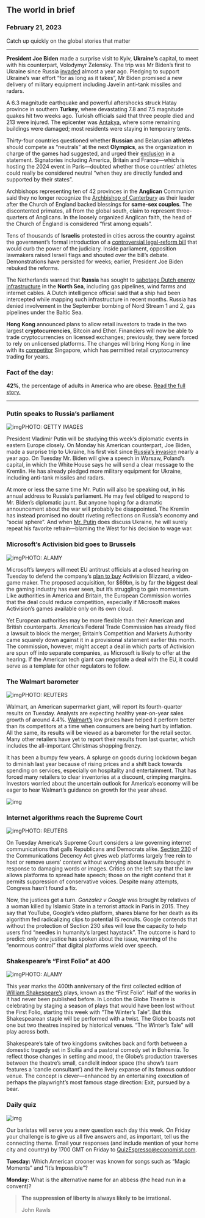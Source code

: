 ## The world in brief

### February 21, 2023

Catch up quickly on the global stories that matter

------

**President Joe Biden** made a surprise visit to Kyiv, **Ukraine’s** capital, to meet with his counterpart, Volodymyr Zelensky. The trip was Mr Biden’s first to Ukraine since Russia [invaded](https://www.economist.com/briefing/2023/02/19/the-west-is-struggling-to-forge-a-new-arsenal-of-democracy) almost a year ago. Pledging to support Ukraine’s war effort “for as long as it takes”, Mr Biden promised a new delivery of military equipment including Javelin anti-tank missiles and radars.

A 6.3 magnitude earthquake and powerful aftershocks struck Hatay province in southern **Turkey**, where devastating 7.8 and 7.5 magnitude quakes hit two weeks ago. Turkish officials said that three people died and 213 were injured. The epicenter was [Antakya](https://www.economist.com/europe/2023/02/09/the-earthquakes-in-turkey-and-syria-have-shaken-both-countries), where some remaining buildings were damaged; most residents were staying in temporary tents.

Thirty-four countries questioned whether **Russian** and Belarusian **athletes** should compete as “neutrals” at the next **Olympics**, as the organization in charge of the games had suggested, and urged their [exclusion](https://www.economist.com/culture/2022/03/04/the-shunning-of-russia-adds-a-twist-to-sporting-boycotts) in a statement. Signatories including America, Britain and France—which is hosting the 2024 event in Paris—doubted whether those countries’ athletes could really be considered neutral “when they are directly funded and supported by their states”.

Archbishops representing ten of 42 provinces in the **Anglican** Communion said they no longer recognize the [Archbishop of Canterbury](https://www.economist.com/britain/2016/01/15/justin-welby-just-about-manages-to-hold-together-the-anglican-communion) as their leader after the Church of England backed blessings for **same-sex couples**. The discontented primates, all from the global south, claim to represent three-quarters of Anglicans. In the loosely organized Anglican faith, the head of the Church of England is considered “first among equals”.

Tens of thousands of **Israelis** protested in cities across the country against the government’s formal introduction of a [controversial legal-reform bill](https://www.economist.com/leaders/2023/02/15/israels-proposed-legal-reforms-are-a-dreadful-answer-to-a-real-problem) that would curb the power of the judiciary. Inside parliament, opposition lawmakers raised Israeli flags and shouted over the bill’s debate. Demonstrations have persisted for weeks; earlier, President Joe Biden rebuked the reforms.

The Netherlands warned that **Russia** has sought to [sabotage Dutch energy infrastructure](https://www.economist.com/international/2022/10/20/vladimir-putin-says-the-worlds-energy-infrastructure-is-at-risk) in the **North Sea**, including gas pipelines, wind farms and internet cables. A Dutch intelligence official said that a ship had been intercepted while mapping such infrastructure in recent months. Russia has denied involvement in the September bombing of Nord Stream 1 and 2, gas pipelines under the Baltic Sea.

**Hong Kong** announced plans to allow retail investors to trade in the two largest **cryptocurrencies**, Bitcoin and Ether. Financiers will now be able to trade cryptocurrencies on licensed exchanges; previously, they were forced to rely on unlicensed platforms. The changes will bring Hong Kong in line with its [competitor](https://www.economist.com/finance-and-economics/2022/06/29/the-battle-between-asias-financial-centres-is-heating-up) Singapore, which has permitted retail cryptocurrency trading for years.



### **Fact of the day**: 

**42%**, the percentage of adults in America who are obese. [Read the full story.](https://www.economist.com/united-states/2023/02/19/christian-californians-may-have-a-solution-to-americas-obesity)



------



### Putin speaks to Russia’s parliament

![img](https://niceboy.online/insight/public/Espresso/PHOTOS/20230225_dap309.jpg)PHOTO: GETTY IMAGES

President Vladimir Putin will be studying this week’s diplomatic events in eastern Europe closely. On Monday his American counterpart, Joe Biden, made a surprise trip to Ukraine, his first visit since [Russia’s invasion](https://www.economist.com/briefing/2023/02/18/what-ukraine-means-for-the-world) nearly a year ago. On Tuesday Mr. Biden will give a speech in Warsaw, Poland’s capital, in which the White House says he will send a clear message to the Kremlin. He has already pledged more military equipment for Ukraine, including anti-tank missiles and radars.

At more or less the same time Mr. Putin will also be speaking out, in his annual address to Russia’s parliament. He may feel obliged to respond to Mr. Biden’s diplomatic jaunt. But anyone hoping for a dramatic announcement about the war will probably be disappointed. The Kremlin has instead promised no doubt riveting reflections on Russia’s economy and “social sphere”. And when [Mr. Putin](https://www.economist.com/briefing/2022/07/28/vladimir-putin-is-in-thrall-to-a-distinctive-brand-of-russian-fascism) does discuss Ukraine, he will surely repeat his favorite refrain—blaming the West for his decision to wage war.



### Microsoft’s Activision bid goes to Brussels

![img](https://niceboy.online/insight/public/Espresso/PHOTOS/20230225_dap308.jpg)PHOTO: ALAMY

Microsoft’s lawyers will meet EU antitrust officials at a closed hearing on Tuesday to defend the company’s [plan to buy](https://www.economist.com/business/why-microsoft-is-splashing-69bn-on-video-games/21807242) Activision Blizzard, a video-game maker. The proposed acquisition, for $69bn, is by far the biggest deal the gaming industry has ever seen, but it’s struggling to gain momentum. Like authorities in America and Britain, the European Commission worries that the deal could reduce competition, especially if Microsoft makes Activision’s games available only on its own cloud.

Yet European authorities may be more flexible than their American and British counterparts. America’s Federal Trade Commission has already filed a lawsuit to block the merger; Britain’s Competition and Markets Authority came squarely down against it in a provisional statement earlier this month. The commission, however, might accept a deal in which parts of Activision are spun off into separate companies, as Microsoft is likely to offer at the hearing. If the American tech giant can negotiate a deal with the EU, it could serve as a template for other regulators to follow.



### The Walmart barometer

![img](https://niceboy.online/insight/public/Espresso/PHOTOS/20230225_dap307.jpg)PHOTO: REUTERS

Walmart, an American supermarket giant, will report its fourth-quarter results on Tuesday. Analysts are expecting healthy year-on-year sales growth of around 4.4%. [Walmart’s](https://www.economist.com/business/2021/11/20/walmart-gets-its-bite-back) low prices have helped it perform better than its competitors at a time when consumers are being hurt by inflation. All the same, its results will be viewed as a barometer for the retail sector. Many other retailers have yet to report their results from last quarter, which includes the all-important Christmas shopping frenzy.

It has been a bumpy few years. A splurge on goods during lockdown began to diminish last year because of rising prices and a shift back towards spending on services, especially on hospitality and entertainment. That has forced many retailers to clear inventories at a discount, crimping margins. Investors worried about the uncertain outlook for America’s economy will be eager to hear Walmart’s guidance on growth for the year ahead.

![img](https://niceboy.online/insight/public/Espresso/PHOTOS/20230225_DAC028.jpg)



### Internet algorithms reach the Supreme Court

![img](https://niceboy.online/insight/public/Espresso/PHOTOS/20230225_dap311.jpg)PHOTO: REUTERS

On Tuesday America’s Supreme Court considers a law governing internet communications that galls Republicans and Democrats alike. [Section 230](https://www.economist.com/the-economist-explains/2021/02/12/what-is-section-230) of the Communications Decency Act gives web platforms largely free rein to host or remove users’ content without worrying about lawsuits brought in response to damaging words or images. Critics on the left say that the law allows platforms to spread hate speech; those on the right contend that it permits suppression of conservative voices. Despite many attempts, Congress hasn’t found a fix.

Now, the justices get a turn. *Gonzalez v Google* was brought by relatives of a woman killed by Islamic State in a terrorist attack in Paris in 2015. They say that YouTube, Google’s video platform, shares blame for her death as its algorithm fed radicalizing clips to potential IS recruits. Google contends that without the protection of Section 230 sites will lose the capacity to help users find “needles in humanity’s largest haystack”. The outcome is hard to predict: only one justice has spoken about the issue, warning of the “enormous control” that digital platforms wield over speech.



### Shakespeare’s “First Folio” at 400

![img](https://niceboy.online/insight/public/Espresso/PHOTOS/20230225_dap310.jpg)PHOTO: ALAMY

This year marks the 400th anniversary of the first collected edition of [William Shakespeare’s](https://www.economist.com/graphic-detail/2019/10/26/when-was-greatness-thrust-upon-william-shakespeare) plays, known as the “First Folio”. Half of the works in it had never been published before. In London the Globe Theatre is celebrating by staging a season of plays that would have been lost without the First Folio, starting this week with “The Winter’s Tale”. But this Shakespearean staple will be performed with a twist. The Globe boasts not one but two theatres inspired by historical venues. “The Winter’s Tale” will play across both.

Shakespeare’s tale of two kingdoms switches back and forth between a domestic tragedy set in Sicilia and a pastoral comedy set in Bohemia. To reflect those changes in setting and mood, the Globe’s production traverses between the theatre’s small, candlelit indoor space (the show’s team features a ‘candle consultant’) and the lively expanse of its famous outdoor venue. The concept is clever—enhanced by an entertaining execution of perhaps the playwright’s most famous stage direction: Exit, pursued by a bear.



### Daily quiz

![img](https://niceboy.online/insight/public/Espresso/PHOTOS/QuizNEW_105.jpeg)

Our baristas will serve you a new question each day this week. On Friday your challenge is to give us all five answers and, as important, tell us the connecting theme. Email your responses (and include mention of your home city and country) by 1700 GMT on Friday to [QuizEspresso@economist.com](https://mail.google.com/mail/?view=cm&fs=1&tf=1&to=QuizEspresso@economist.com).

**Tuesday:** Which American crooner was known for songs such as “Magic Moments” and “It’s Impossible”?

**Monday:** What is the alternative name for an abbess (the head nun in a convent)?



> **The suppression of liberty is always likely to be irrational.**
>
> John Rawls



